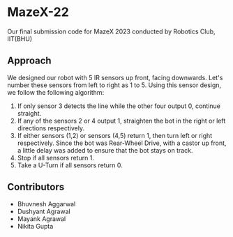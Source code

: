 # MazeX-22
Our final submission code for MazeX 2023 conducted by Robotics Club, IIT(BHU)

## Approach
We designed our robot with 5 IR sensors up front, facing downwards. Let's number these sensors from left to right as 1 to 5. Using this sensor design, we follow the following algorithm:
1. If only sensor 3 detects the line while the other four output 0, continue straight.
2. If any of the sensors 2 or 4 output 1, straighten the bot in the right or left directions respectively.
3. If either sensors (1,2) or sensors (4,5) return 1, then turn left or right respectively. Since the bot was Rear-Wheel Drive, with a castor up front, a little delay was added to ensure that the bot stays on track.
4. Stop if all sensors return 1.
5. Take a U-Turn if all sensors return 0.

## Contributors
- Bhuvnesh Aggarwal
- Dushyant Agrawal
- Mayank Agrawal
- Nikita Gupta
